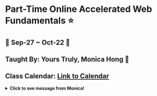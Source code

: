 # Part-Time Online Accelerated Web Fundamentals :star:
## :calendar: Sep-27 ~ Oct-22 :calendar:
## Taught By: Yours Truly, Monica Hong :dancer:
## Class Calendar: [Link to Calendar](https://docs.google.com/spreadsheets/d/19icExurNl5hXTqkHkrgI4wGIZIw_YiPLW_9WQnHT6FM/edit?usp=sharing)

<details>
<summary><b>Click to see message from Monica!</b></summary>

<blockquote>
<p style="font-size: 16pt; font-weight: bold;">
    Welcome Ninjas!
    
    I am excited that you are starting on your journey in this awesome world of coding! I am here not only to teach, but to support and encourage you the best I can so you can be successful. 🌱
    
    You may have some varying emotions from excitement to being terrified, and that is okay! I see you.
    
    I am there with excitement for those 💡lightbulb💡 moments you are going to have when something works for the first time.
    
    I am also there with you with how hard and intense it is going to be, because I have gone through the bootcamp myself.
    
    And I have good news! You will get through this 💪🏻 and I believe in ✨you✨.
    
    I'm excited the next 4 weeks are going to be an adventure together! 🎢
    
    I promise to answer any questions you may have about what we're programming and to be upfront with you so you are not surprised with anything.
    
    I only ask that you come with a curiosity to dive in with me and do what is necessary to stay on course each week.
    
    Welcome again and best of luck!
    
    --Monica Hong🥰
</p>
</blockquote>

</details>